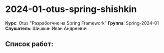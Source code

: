 # 2024-01-otus-spring-shishkin

**Курс**: Otus "Разработчик на Spring Framework"
**Группа**: Spring-2024-01
**Слушатель**: Шишкин Иван Андреевич

## Список работ:
